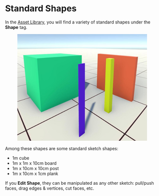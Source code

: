 # Standard Shapes

In the [Asset Library](../../basics/asset-library.md), you will find a variety of standard shapes under the **Shape** tag.

<figure><img src="../../.gitbook/assets/DUMMY 2023-02-14 21-19-51.jpg" alt=""><figcaption></figcaption></figure>

Among these shapes are some standard sketch shapes:

* 1m cube
* 1m x 1m x 10cm board
* 1m x 10cm x 10cm post
* 1m x 10cm x 1cm plank

If you **Edit Shape**, they can be manipulated as any other sketch: pull/push faces, drag edges & vertices, cut faces, etc.
